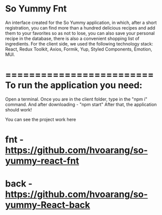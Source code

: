 # So Yummy Fnt

An interface created for the So Yummy application, in which, after a short
registration, you can find more than a hundred delicious recipes and add them to
your favorites so as not to lose, you can also save your personal recipe in the
database, there is also a convenient shopping list of ingredients. For the
client side, we used the following technology stack: React, Redux Toolkit,
Axios, Formik, Yup, Styled Components, Emotion, MUI.

# ========================= To run the application you need:

Open a terminal. Once you are in the client folder, type in the "npm i" command.
And after downloading - "npm start" After that, the application should work!

You can see the project work here

# fnt - https://github.com/hvoarang/so-yummy-react-fnt

# back - https://github.com/hvoarang/so-yummy-React-back
